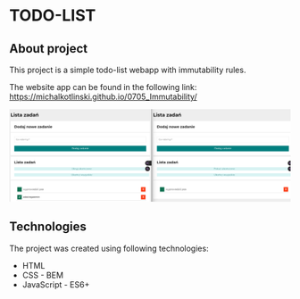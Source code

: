 # TODO-LIST

## About project
This project is a simple todo-list webapp with immutability rules.

The website app can be found in the following link: https://michalkotlinski.github.io/0705_Immutability/

![todolist](https://github.com/michalkotlinski/0705_Immutability/blob/b296c661831e07015a5b020acf24bdf7bf1aedf5/assets/todo_immutability.png)

## Technologies
The project was created using following technologies:
- HTML
- CSS - BEM
- JavaScript - ES6+
